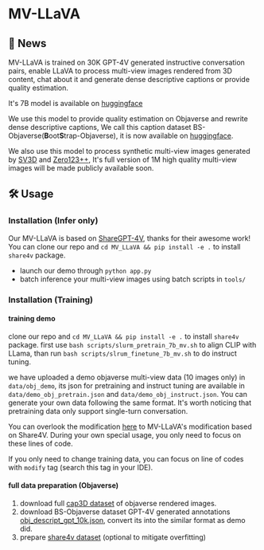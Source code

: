 # MV-LLaVA

## 📜 News
MV-LLaVA is trained on 30K GPT-4V generated instructive conversation pairs, enable LLaVA to process multi-view images rendered from 3D content, chat about it and generate dense descriptive captions or provide quality estimation.

It's 7B model is available on [huggingface](https://huggingface.co/Zery/MV-LLaVA-7B)

We use this model to provide quality estimation on Objaverse and rewrite dense descriptive captions, We call this caption dataset BS-Objaverse(**B**oot**S**trap-Objaverse), it is now available on [huggingface](https://huggingface.co/datasets/Zery/BS-Objaverse).

We also use this model to process synthetic multi-view images generated by [SV3D](https://huggingface.co/stabilityai/sv3d) and [Zero123++](https://github.com/SUDO-AI-3D/zero123plus), It's full version of 1M high quality multi-view images will be made publicly available soon.

## 🛠️ Usage
### Installation (Infer only)
Our MV-LLaVA is based on [ShareGPT-4V](https://github.com/InternLM/InternLM-XComposer/tree/main/projects/ShareGPT4V), thanks for their awesome work!
You can clone our repo and `cd MV_LLaVA && pip install -e .` to install `share4v` package.

- launch our demo through `python app.py`
- batch inference your multi-view images using batch scripts in `tools/`

### Installation (Training)

#### training demo
clone our repo and `cd MV_LLaVA && pip install -e .` to install `share4v` package.
first use `bash scripts/slurm_pretrain_7b_mv.sh` to align CLIP with LLama, than run `bash scripts/slrum_finetune_7b_mv.sh` to do instruct tuning.

we have uploaded a demo objaverse multi-view data (10 images only) in `data/obj_demo`, its json for pretraining and instruct tuning are available in `data/demo_obj_pretrain.json` and  `data/demo_obj_instruct.json`. You can generate your own data following the same format. It's worth noticing that pretraining data only support single-turn conversation.

You can overlook the modification [here](https://github.com/SunzeY/Bootstrap3D/commit/0a3d99de63d0d8fa323b0336f40487cbd104b33d) to MV-LLaVA's modification based on Share4V. During your own special usage, you only need to focus on these lines of code.

If you only need to change training data, you can focus on line of codes with `modify` tag (search this tag in your IDE).

#### full data preparation (Objaverse)
1. download full [cap3D dataset](https://huggingface.co/datasets/tiange/Cap3D) of objaverse rendered images.
2. download BS-Objaverse dataset GPT-4V generated annotations [obj_descript_gpt_10k.json](https://huggingface.co/datasets/Zery/BS-Objaverse), convert its into the similar format as demo did.
3. prepare [share4v dataset](https://github.com/InternLM/InternLM-XComposer/tree/main/projects/ShareGPT4V) (optional to mitigate overfitting)
